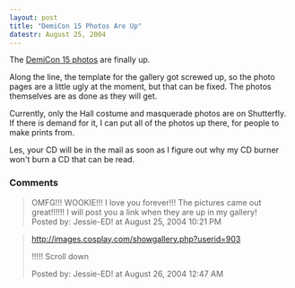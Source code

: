 ```yaml
---
layout: post
title: "DemiCon 15 Photos Are Up"
datestr: August 25, 2004
---
```


The <a href="http://www.wookphoto.com/DemiCon/DemiCon-15">DemiCon 15 photos</a> are finally up.

Along the line, the template for the gallery got screwed up, so the photo pages are a little ugly at the moment, but that can be fixed.  The photos themselves are as done as they will get.

Currently, only the Hall costume and masquerade photos are on Shutterfly.  If there is demand for it, I can put all of the photos up there, for people to make prints from.

Les, your CD will be in the mail as soon as I figure out why my CD burner won't burn a CD that can be read.

### Comments

<blockquote>
OMFG!!! WOOKIE!!! I love you forever!!! The pictures came out great!!!!!! I will post you a link when they are up in my gallery!
<div class="post-meta">Posted by: Jessie-ED! at August 25, 2004 10:21 PM</div> </blockquote>

<blockquote>
<a href="http://images.cosplay.com/showgallery.php?userid=903">http://images.cosplay.com/showgallery.php?userid=903</a> 

!!!!! Scroll down
<div class="post-meta">Posted by: Jessie-ED! at August 26, 2004 12:47 AM</div> </blockquote>

